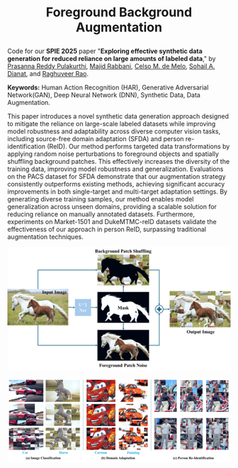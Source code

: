 # <p align="center"> Foreground Background Augmentation </p>

Code for our **SPIE 2025** paper "**Exploring effective synthetic data generation for reduced reliance on large amounts of labeled data**,"
by [Prasanna Reddy Pulakurthi](https://www.prasannapulakurthi.com/), [Majid Rabbani](https://www.rit.edu/directory/mxreee-majid-rabbani), [Celso M. de Melo](https://celsodemelo.net/), [Sohail A. Dianat](https://www.rit.edu/directory/sadeee-sohail-dianat), and [Raghuveer Rao](https://ieeexplore.ieee.org/author/37281258600).

**Keywords:** Human Action Recognition (HAR), Generative Adversarial Network(GAN), Deep Neural Network (DNN), Synthetic Data, Data Augmentation.

This paper introduces a novel synthetic data generation approach designed to mitigate the reliance on large-scale labeled datasets while improving model robustness and adaptability across diverse computer vision tasks, including source-free domain adaptation (SFDA) and person re-identification (ReID). Our method performs targeted data transformations by applying random noise perturbations to foreground objects and spatially shuffling background patches. This effectively increases the diversity of the training data, improving model robustness and generalization. Evaluations on the PACS dataset for SFDA demonstrate that our augmentation strategy consistently outperforms existing methods, achieving significant accuracy improvements in both single-target and multi-target adaptation settings. By generating diverse training samples, our method enables model generalization across unseen domains, providing a scalable solution for reducing reliance on manually annotated datasets. Furthermore, experiments on Market-1501 and DukeMTMC-reID datasets validate the effectiveness of our approach in person ReID, surpassing traditional augmentation techniques.

![method](assets/method.png)


![examples](assets/examples.png)

